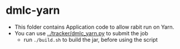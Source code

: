 dmlc-yarn
=====
* This folder contains Application code to allow rabit run on Yarn.
* You can use [../tracker/dmlc_yarn.py](../tracker/dmlc_yarn.py) to submit the job
  - run ```./build.sh``` to build the jar, before using the script
